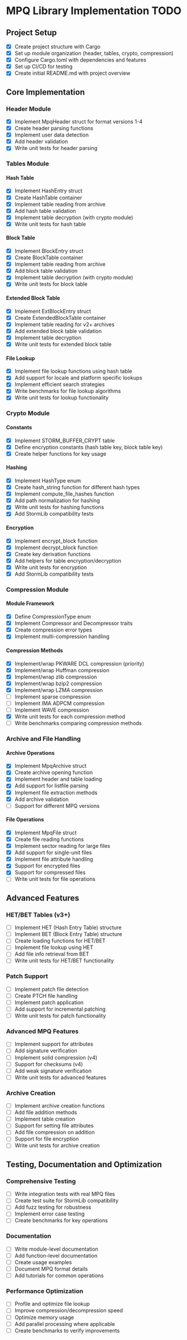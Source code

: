 # MPQ Library Implementation TODO

## Project Setup

- [X] Create project structure with Cargo
- [X] Set up module organization (header, tables, crypto, compression)
- [X] Configure Cargo.toml with dependencies and features
- [X] Set up CI/CD for testing
- [X] Create initial README.md with project overview

## Core Implementation

### Header Module

- [X] Implement MpqHeader struct for format versions 1-4
- [X] Create header parsing functions
- [X] Implement user data detection
- [X] Add header validation
- [X] Write unit tests for header parsing

### Tables Module

#### Hash Table

- [X] Implement HashEntry struct
- [X] Create HashTable container
- [X] Implement table reading from archive
- [X] Add hash table validation
- [X] Implement table decryption (with crypto module)
- [X] Write unit tests for hash table

#### Block Table

- [X] Implement BlockEntry struct
- [X] Create BlockTable container
- [X] Implement table reading from archive
- [X] Add block table validation
- [X] Implement table decryption (with crypto module)
- [X] Write unit tests for block table

#### Extended Block Table

- [X] Implement ExtBlockEntry struct
- [X] Create ExtendedBlockTable container
- [X] Implement table reading for v2+ archives
- [X] Add extended block table validation
- [X] Implement table decryption
- [X] Write unit tests for extended block table

#### File Lookup

- [X] Implement file lookup functions using hash table
- [X] Add support for locale and platform specific lookups
- [X] Implement efficient search strategies
- [X] Write benchmarks for file lookup algorithms
- [X] Write unit tests for lookup functionality

### Crypto Module

#### Constants

- [X] Implement STORM_BUFFER_CRYPT table
- [X] Define encryption constants (hash table key, block table key)
- [X] Create helper functions for key usage

#### Hashing

- [X] Implement HashType enum
- [X] Create hash_string function for different hash types
- [X] Implement compute_file_hashes function
- [X] Add path normalization for hashing
- [X] Write unit tests for hashing functions
- [X] Add StormLib compatibility tests

#### Encryption

- [X] Implement encrypt_block function
- [X] Implement decrypt_block function
- [X] Create key derivation functions
- [X] Add helpers for table encryption/decryption
- [X] Write unit tests for encryption
- [X] Add StormLib compatibility tests

### Compression Module

#### Module Framework

- [X] Define CompressionType enum
- [X] Implement Compressor and Decompressor traits
- [X] Create compression error types
- [X] Implement multi-compression handling

#### Compression Methods

- [X] Implement/wrap PKWARE DCL compression (priority)
- [X] Implement/wrap Huffman compression
- [X] Implement/wrap zlib compression
- [X] Implement/wrap bzip2 compression
- [X] Implement/wrap LZMA compression
- [ ] Implement sparse compression
- [ ] Implement IMA ADPCM compression
- [ ] Implement WAVE compression
- [X] Write unit tests for each compression method
- [ ] Write benchmarks comparing compression methods

### Archive and File Handling

#### Archive Operations

- [X] Implement MpqArchive struct
- [X] Create archive opening function
- [X] Implement header and table loading
- [X] Add support for listfile parsing
- [X] Implement file extraction methods
- [X] Add archive validation
- [ ] Support for different MPQ versions

#### File Operations

- [X] Implement MpqFile struct
- [X] Create file reading functions
- [X] Implement sector reading for large files
- [X] Add support for single-unit files
- [x] Implement file attribute handling
- [X] Support for encrypted files
- [X] Support for compressed files
- [ ] Write unit tests for file operations

## Advanced Features

### HET/BET Tables (v3+)

- [ ] Implement HET (Hash Entry Table) structure
- [ ] Implement BET (Block Entry Table) structure
- [ ] Create loading functions for HET/BET
- [ ] Implement file lookup using HET
- [ ] Add file info retrieval from BET
- [ ] Write unit tests for HET/BET functionality

### Patch Support

- [ ] Implement patch file detection
- [ ] Create PTCH file handling
- [ ] Implement patch application
- [ ] Add support for incremental patching
- [ ] Write unit tests for patch functionality

### Advanced MPQ Features

- [ ] Implement support for attributes
- [ ] Add signature verification
- [ ] Implement solid compression (v4)
- [ ] Support for checksums (v4)
- [ ] Add weak signature verification
- [ ] Write unit tests for advanced features

### Archive Creation

- [ ] Implement archive creation functions
- [ ] Add file addition methods
- [ ] Implement table creation
- [ ] Support for setting file attributes
- [ ] Add file compression on addition
- [ ] Support for file encryption
- [ ] Write unit tests for archive creation

## Testing, Documentation and Optimization

### Comprehensive Testing

- [ ] Write integration tests with real MPQ files
- [ ] Create test suite for StormLib compatibility
- [ ] Add fuzz testing for robustness
- [ ] Implement error case testing
- [ ] Create benchmarks for key operations

### Documentation

- [ ] Write module-level documentation
- [ ] Add function-level documentation
- [ ] Create usage examples
- [ ] Document MPQ format details
- [ ] Add tutorials for common operations

### Performance Optimization

- [ ] Profile and optimize file lookup
- [ ] Improve compression/decompression speed
- [ ] Optimize memory usage
- [ ] Add parallel processing where applicable
- [ ] Create benchmarks to verify improvements
